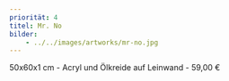 ```yaml
---
priorität: 4
titel: Mr. No
bilder:
    - ../../images/artworks/mr-no.jpg
---
```


50x60x1 cm - Acryl und Ölkreide auf Leinwand - 59,00 €

